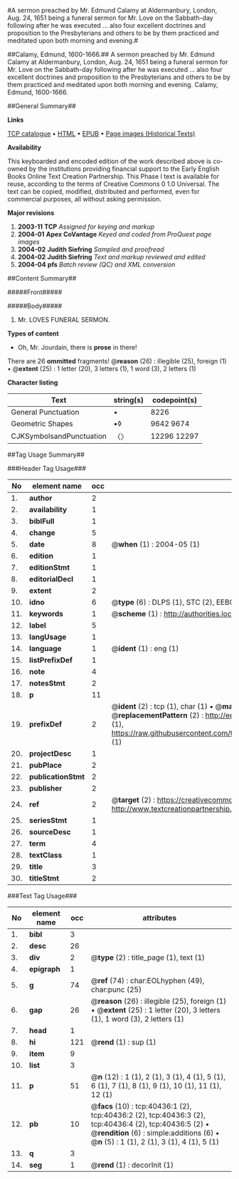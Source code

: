 #A sermon preached by Mr. Edmund Calamy at Aldermanbury, London, Aug. 24, 1651 being a funeral sermon for Mr. Love on the Sabbath-day following after he was executed ... also four excellent doctrines and proposition to the Presbyterians and others to be by them practiced and meditated upon both morning and evening.#

##Calamy, Edmund, 1600-1666.##
A sermon preached by Mr. Edmund Calamy at Aldermanbury, London, Aug. 24, 1651 being a funeral sermon for Mr. Love on the Sabbath-day following after he was executed ... also four excellent doctrines and proposition to the Presbyterians and others to be by them practiced and meditated upon both morning and evening.
Calamy, Edmund, 1600-1666.

##General Summary##

**Links**

[TCP catalogue](http://www.ota.ox.ac.uk/tcp/)  • 
[HTML](http://tei.it.ox.ac.uk/tcp/Texts-HTML/free/A32/A32062.html)  • 
[EPUB](http://tei.it.ox.ac.uk/tcp/Texts-EPUB/free/A32/A32062.epub) • 
[Page images (Historical Texts)](https://data.historicaltexts.jisc.ac.uk/view?pubId=eebo-07916377e&pageId=eebo-07916377e-40436-1)

**Availability**

This keyboarded and encoded edition of the
	       work described above is co-owned by the institutions
	       providing financial support to the Early English Books
	       Online Text Creation Partnership. This Phase I text is
	       available for reuse, according to the terms of Creative
	       Commons 0 1.0 Universal. The text can be copied,
	       modified, distributed and performed, even for
	       commercial purposes, all without asking permission.

**Major revisions**

1. __2003-11__ __TCP__ *Assigned for keying and markup*
1. __2004-01__ __Apex CoVantage__ *Keyed and coded from ProQuest page images*
1. __2004-02__ __Judith Siefring__ *Sampled and proofread*
1. __2004-02__ __Judith Siefring__ *Text and markup reviewed and edited*
1. __2004-04__ __pfs__ *Batch review (QC) and XML conversion*

##Content Summary##

#####Front#####

#####Body#####

1. Mr. LOVES FUNERAL SERMON.

**Types of content**

  * Oh, Mr. Jourdain, there is **prose** in there!

There are 26 **ommitted** fragments! 
 @__reason__ (26) : illegible (25), foreign (1)  •  @__extent__ (25) : 1 letter (20), 3 letters (1), 1 word (3), 2 letters (1)

**Character listing**


|Text|string(s)|codepoint(s)|
|---|---|---|
|General Punctuation|•|8226|
|Geometric Shapes|▪◊|9642 9674|
|CJKSymbolsandPunctuation|〈〉|12296 12297|

##Tag Usage Summary##

###Header Tag Usage###

|No|element name|occ|attributes|
|---|---|---|---|
|1.|__author__|2||
|2.|__availability__|1||
|3.|__biblFull__|1||
|4.|__change__|5||
|5.|__date__|8| @__when__ (1) : 2004-05 (1)|
|6.|__edition__|1||
|7.|__editionStmt__|1||
|8.|__editorialDecl__|1||
|9.|__extent__|2||
|10.|__idno__|6| @__type__ (6) : DLPS (1), STC (2), EEBO-CITATION (1), OCLC (1), VID (1)|
|11.|__keywords__|1| @__scheme__ (1) : http://authorities.loc.gov/ (1)|
|12.|__label__|5||
|13.|__langUsage__|1||
|14.|__language__|1| @__ident__ (1) : eng (1)|
|15.|__listPrefixDef__|1||
|16.|__note__|4||
|17.|__notesStmt__|2||
|18.|__p__|11||
|19.|__prefixDef__|2| @__ident__ (2) : tcp (1), char (1)  •  @__matchPattern__ (2) : ([0-9\-]+):([0-9IVX]+) (1), (.+) (1)  •  @__replacementPattern__ (2) : http://eebo.chadwyck.com/downloadtiff?vid=$1&page=$2 (1), https://raw.githubusercontent.com/textcreationpartnership/Texts/master/tcpchars.xml#$1 (1)|
|20.|__projectDesc__|1||
|21.|__pubPlace__|2||
|22.|__publicationStmt__|2||
|23.|__publisher__|2||
|24.|__ref__|2| @__target__ (2) : https://creativecommons.org/publicdomain/zero/1.0/ (1), http://www.textcreationpartnership.org/docs/. (1)|
|25.|__seriesStmt__|1||
|26.|__sourceDesc__|1||
|27.|__term__|4||
|28.|__textClass__|1||
|29.|__title__|3||
|30.|__titleStmt__|2||


###Text Tag Usage###

|No|element name|occ|attributes|
|---|---|---|---|
|1.|__bibl__|3||
|2.|__desc__|26||
|3.|__div__|2| @__type__ (2) : title_page (1), text (1)|
|4.|__epigraph__|1||
|5.|__g__|74| @__ref__ (74) : char:EOLhyphen (49), char:punc (25)|
|6.|__gap__|26| @__reason__ (26) : illegible (25), foreign (1)  •  @__extent__ (25) : 1 letter (20), 3 letters (1), 1 word (3), 2 letters (1)|
|7.|__head__|1||
|8.|__hi__|121| @__rend__ (1) : sup (1)|
|9.|__item__|9||
|10.|__list__|3||
|11.|__p__|51| @__n__ (12) : 1 (1), 2 (1), 3 (1), 4 (1), 5 (1), 6 (1), 7 (1), 8 (1), 9 (1), 10 (1), 11 (1), 12 (1)|
|12.|__pb__|10| @__facs__ (10) : tcp:40436:1 (2), tcp:40436:2 (2), tcp:40436:3 (2), tcp:40436:4 (2), tcp:40436:5 (2)  •  @__rendition__ (6) : simple:additions (6)  •  @__n__ (5) : 1 (1), 2 (1), 3 (1), 4 (1), 5 (1)|
|13.|__q__|3||
|14.|__seg__|1| @__rend__ (1) : decorInit (1)|
